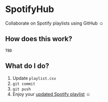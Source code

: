 # SpotifyHub

Collaborate on Spotify playlists using GitHub :relaxed:

## How does this work?

`TBD`

## What do I do?

1. Update `playlist.csv`
1. `git commit`
1. `git push`
1. Enjoy your [updated Spotify playlist](https://open.spotify.com/user/stevewinton/playlist/5lNXObovv3WL1Ioyag2FuG) :relaxed:
